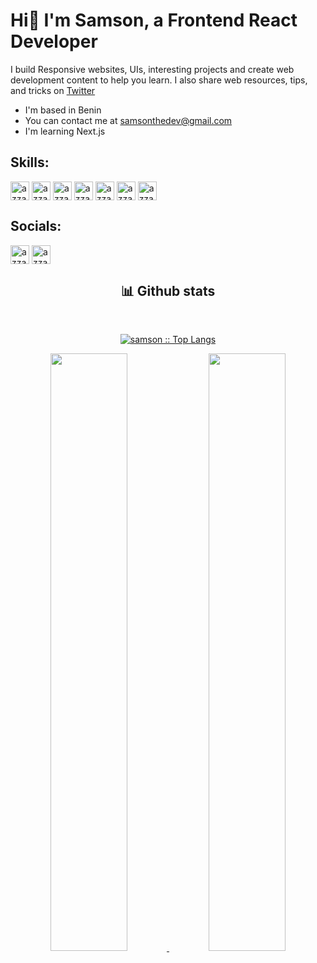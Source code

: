 
# Hi👋 I'm Samson, a Frontend React Developer

I build Responsive websites, UIs, interesting projects and create web development content to help you learn. I also share web resources, tips, and tricks on [Twitter](https://twitter.com/samsonlawal_)
<ul>
  <li>I'm based in Benin</li>
  <li> You can contact me at <a href="mailto:samsonthedev@gmail.com">samsonthedev@gmail.com</a></li>
  <li>I'm learning Next.js</li>                    
</ul>

<div>
<!--   <samp> -->
    <h2>Skills:</h2>
    <p>
       <a href="https://www.linkedin.com/in/azzar-budiyanto/" target="blank"><img align="center"
         src="https://img.shields.io/badge/html5-0e76a8.svg?style=for-the-badge&logo=html5&logoColor=white"
         alt="azzar" height="30"/></a>
       <a href="https://www.linkedin.com/in/azzar-budiyanto/" target="blank"><img align="center"
         src="https://img.shields.io/badge/css3-0e76a8.svg?style=for-the-badge&logo=css3&logoColor=white"
         alt="azzar" height="30"/></a>
       <a href="https://www.linkedin.com/in/azzar-budiyanto/" target="blank"><img align="center"
         src="https://img.shields.io/badge/tailwindcss-0e76a8.svg?style=for-the-badge&logo=tailwindcss&logoColor=white"
         alt="azzar" height="30"/></a>
         <a href="https://www.linkedin.com/in/azzar-budiyanto/" target="blank"><img align="center"
         src="https://img.shields.io/badge/javascript-0e76a8.svg?style=for-the-badge&logo=javascript&logoColor=white"
         alt="azzar" height="30"/></a>
         <a href="https://www.linkedin.com/in/azzar-budiyanto/" target="blank"><img align="center"
         src="https://img.shields.io/badge/react-0e76a8.svg?style=for-the-badge&logo=react&logoColor=white"
         alt="azzar" height="30"/></a>
      <a href="https://www.linkedin.com/in/azzar-budiyanto/" target="blank"><img align="center"
         src="https://img.shields.io/badge/typescript-0e76a8.svg?style=for-the-badge&logo=typescript&logoColor=white"
         alt="azzar" height="30"/></a>
      <a href="https://twitter.com/samsonlawal_" target="blank"><img align="center"
         src="https://img.shields.io/badge/next-1DA1F2.svg?style=for-the-badge&logo=next&logoColor=white"
         alt="azzar" height="30"/></a>
    </p>
<!--   </samp> -->
</div> 



<div>
<!--   <samp> -->
    <h2>Socials:</h2>
    <p>
      <a href="https://www.linkedin.com/in/azzar-budiyanto/" target="blank"><img align="center"
         src="https://img.shields.io/badge/linkedin-0e76a8.svg?style=for-the-badge&logo=linkedin&logoColor=white"
         alt="azzar" height="30"/></a>
            <a href="https://twitter.com/samsonlawal_" target="blank"><img align="center"
         src="https://img.shields.io/badge/twitter-1DA1F2.svg?style=for-the-badge&logo=twitter&logoColor=white"
         alt="azzar" height="30"/></a>
    </p>
<!--   </samp> -->
</div> 

<!--   <summary>💻 GitHub Profile Stats</summary> -->
  <div>
    <h2 align="center"> 📊 Github stats </h2>
    <br/>
        <p align="center">
          <a href="https://github.com/samsonlawal/">
          <img src="https://github-readme-stats.vercel.app/api/top-langs/ username=samsonlawal&langs_count=6&theme=gruvbox&layout=compact&hide_border=true&bg_color=2B3433" alt="samson :: Top Langs" /></a>
        </p>
        <p align="center">
          <a href="https://github.com/samaonlawal/">
          <img width="49.5%" src="https://github-readme-stats.vercel.app/api?username=samsonlawal&show_icons=true&theme=gruvbox&hide_border=true&bg_color=282828" />
          <img width="49.5%" src="https://github-readme-streak-stats.herokuapp.com/?user=samsonlawal&show_icons=true&theme=gruvbox&hide_border=true&bg_color=282828" />
          </a>
       </p>
     <br>
  </div>  

